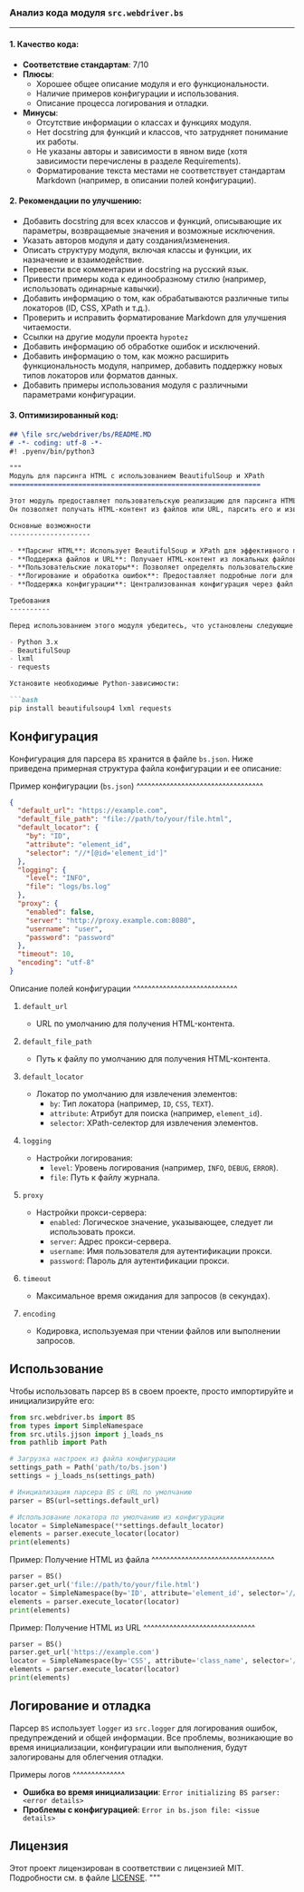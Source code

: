 ### **Анализ кода модуля `src.webdriver.bs`**

---

#### **1. Качество кода**:
- **Соответствие стандартам**: 7/10
- **Плюсы**:
    - Хорошее общее описание модуля и его функциональности.
    - Наличие примеров конфигурации и использования.
    - Описание процесса логирования и отладки.
- **Минусы**:
    - Отсутствие информации о классах и функциях модуля.
    - Нет docstring для функций и классов, что затрудняет понимание их работы.
    - Не указаны авторы и зависимости в явном виде (хотя зависимости перечислены в разделе Requirements).
    - Форматирование текста местами не соответствует стандартам Markdown (например, в описании полей конфигурации).

#### **2. Рекомендации по улучшению**:
- Добавить docstring для всех классов и функций, описывающие их параметры, возвращаемые значения и возможные исключения.
- Указать авторов модуля и дату создания/изменения.
- Описать структуру модуля, включая классы и функции, их назначение и взаимодействие.
- Перевести все комментарии и docstring на русский язык.
- Привести примеры кода к единообразному стилю (например, использовать одинарные кавычки).
- Добавить информацию о том, как обрабатываются различные типы локаторов (ID, CSS, XPath и т.д.).
- Проверить и исправить форматирование Markdown для улучшения читаемости.
- Ссылки на другие модули проекта `hypotez`
- Добавить информацию об обработке ошибок и исключений.
- Добавить информацию о том, как можно расширить функциональность модуля, например, добавить поддержку новых типов локаторов или форматов данных.
- Добавить примеры использования модуля с различными параметрами конфигурации.

#### **3. Оптимизированный код**:

```markdown
## \file src/webdriver/bs/README.MD
# -*- coding: utf-8 -*-
#! .pyenv/bin/python3

"""
Модуль для парсинга HTML с использованием BeautifulSoup и XPath
==============================================================

Этот модуль предоставляет пользовательскую реализацию для парсинга HTML-контента с использованием BeautifulSoup и XPath.
Он позволяет получать HTML-контент из файлов или URL, парсить его и извлекать элементы с использованием XPath-локаторов.

Основные возможности
--------------------

- **Парсинг HTML**: Использует BeautifulSoup и XPath для эффективного парсинга HTML.
- **Поддержка файлов и URL**: Получает HTML-контент из локальных файлов или веб-URL.
- **Пользовательские локаторы**: Позволяет определять пользовательские XPath-локаторы для извлечения элементов.
- **Логирование и обработка ошибок**: Предоставляет подробные логи для отладки и отслеживания ошибок.
- **Поддержка конфигурации**: Централизованная конфигурация через файл `bs.json`.

Требования
----------

Перед использованием этого модуля убедитесь, что установлены следующие зависимости:

- Python 3.x
- BeautifulSoup
- lxml
- requests

Установите необходимые Python-зависимости:

```bash
pip install beautifulsoup4 lxml requests
```

Конфигурация
-------------

Конфигурация для парсера `BS` хранится в файле `bs.json`. Ниже приведена примерная структура файла конфигурации и ее описание:

Пример конфигурации (`bs.json`)
^^^^^^^^^^^^^^^^^^^^^^^^^^^^^^^^^^

```json
{
  "default_url": "https://example.com",
  "default_file_path": "file://path/to/your/file.html",
  "default_locator": {
    "by": "ID",
    "attribute": "element_id",
    "selector": "//*[@id='element_id']"
  },
  "logging": {
    "level": "INFO",
    "file": "logs/bs.log"
  },
  "proxy": {
    "enabled": false,
    "server": "http://proxy.example.com:8080",
    "username": "user",
    "password": "password"
  },
  "timeout": 10,
  "encoding": "utf-8"
}
```

Описание полей конфигурации
^^^^^^^^^^^^^^^^^^^^^^^^^^^^

1. `default_url`
   - URL по умолчанию для получения HTML-контента.

2. `default_file_path`
   - Путь к файлу по умолчанию для получения HTML-контента.

3. `default_locator`
   - Локатор по умолчанию для извлечения элементов:
     - `by`: Тип локатора (например, `ID`, `CSS`, `TEXT`).
     - `attribute`: Атрибут для поиска (например, `element_id`).
     - `selector`: XPath-селектор для извлечения элементов.

4. `logging`
   - Настройки логирования:
     - `level`: Уровень логирования (например, `INFO`, `DEBUG`, `ERROR`).
     - `file`: Путь к файлу журнала.

5. `proxy`
   - Настройки прокси-сервера:
     - `enabled`: Логическое значение, указывающее, следует ли использовать прокси.
     - `server`: Адрес прокси-сервера.
     - `username`: Имя пользователя для аутентификации прокси.
     - `password`: Пароль для аутентификации прокси.

6. `timeout`
   - Максимальное время ожидания для запросов (в секундах).

7. `encoding`
   - Кодировка, используемая при чтении файлов или выполнении запросов.

Использование
------------

Чтобы использовать парсер `BS` в своем проекте, просто импортируйте и инициализируйте его:

```python
from src.webdriver.bs import BS
from types import SimpleNamespace
from src.utils.jjson import j_loads_ns
from pathlib import Path

# Загрузка настроек из файла конфигурации
settings_path = Path('path/to/bs.json')
settings = j_loads_ns(settings_path)

# Инициализация парсера BS с URL по умолчанию
parser = BS(url=settings.default_url)

# Использование локатора по умолчанию из конфигурации
locator = SimpleNamespace(**settings.default_locator)
elements = parser.execute_locator(locator)
print(elements)
```

Пример: Получение HTML из файла
^^^^^^^^^^^^^^^^^^^^^^^^^^^^^^^^^

```python
parser = BS()
parser.get_url('file://path/to/your/file.html')
locator = SimpleNamespace(by='ID', attribute='element_id', selector='//*[@id="element_id"]')
elements = parser.execute_locator(locator)
print(elements)
```

Пример: Получение HTML из URL
^^^^^^^^^^^^^^^^^^^^^^^^^^^^^^

```python
parser = BS()
parser.get_url('https://example.com')
locator = SimpleNamespace(by='CSS', attribute='class_name', selector='//*[contains(@class, "class_name")]')
elements = parser.execute_locator(locator)
print(elements)
```

Логирование и отладка
----------------------

Парсер `BS` использует `logger` из `src.logger` для логирования ошибок, предупреждений и общей информации.
Все проблемы, возникающие во время инициализации, конфигурации или выполнения, будут залогированы для облегчения отладки.

Примеры логов
^^^^^^^^^^^^^^

- **Ошибка во время инициализации**: `Error initializing BS parser: <error details>`
- **Проблемы с конфигурацией**: `Error in bs.json file: <issue details>`

Лицензия
-------

Этот проект лицензирован в соответствии с лицензией MIT.
Подробности см. в файле [LICENSE](../../LICENSE).
"""